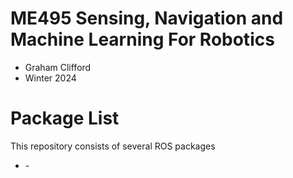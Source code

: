 # ME495 Sensing, Navigation and Machine Learning For Robotics
* Graham Clifford
* Winter 2024
# Package List
This repository consists of several ROS packages
- <PACKAGE1> - <one sentence description>